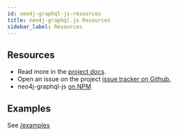 ```yaml
---
id: neo4j-graphql-js-resources
title: neo4j-graphql.js Resources
sidebar_label: Resources
---
```


## Resources

- Read more in the [project docs](https://github.com/neo4j-graphql/neo4j-graphql-js).
- Open an issue on the project [issue tracker on Github.](https://github.com/neo4j-graphql/neo4j-graphql-js/issues)
- neo4j-graphql-js [on NPM](https://www.npmjs.com/package/neo4j-graphql-js)

## Examples

See [/examples](https://github.com/neo4j-graphql/neo4j-graphql-js/tree/master/example/apollo-server)
